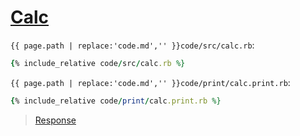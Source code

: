 # [Calc](code.zip)

`{{ page.path | replace:'code.md','' }}code/src/calc.rb`:

```rb
{% include_relative code/src/calc.rb %}
```

`{{ page.path | replace:'code.md','' }}code/print/calc.print.rb`:

```rb
{% include_relative code/print/calc.print.rb %}
```

> [Response](response/src/calc.rb)
